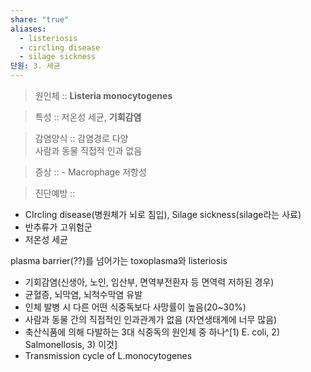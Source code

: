 ```yaml
---
share: "true"
aliases:
  - listeriosis
  - circling disease
  - silage sickness
단원: 3. 세균
---
```


> 원인체 :: **Listeria monocytogenes**

> 특성 :: 저온성 세균, **기회감염**

> 감염양식 :: 감염경로 다양<br>사람과 동물 직접적 인과 없음

> 증상 :: - Macrophage 저항성

> 진단예방 ::

- CIrcling disease(병원체가 뇌로 침입), Silage sickness(silage라는 사료)
- 반추류가 고위험군
- 저온성 세균


plasma barrier(??)를 넘어가는 toxoplasma와 listeriosis

- 기회감염(신생아, 노인, 임산부, 면역부전환자 등 면역력 저하된 경우)
- 균혈증, 뇌막염, 뇌척수막염 유발
- 인체 발병 시 다른 어떤 식중독보다 사망률이 높음(20~30%)
- 사람과 동물 간의 직접적인 인과관계가 없음 (자연생태계에 너무 많음)
- 축산식품에 의해 다발하는 3대 식중독의 원인체 중 하나^[1) E. coli, 2) Salmonellosis, 3) 이것]
- Transmission cycle of L.monocytogenes